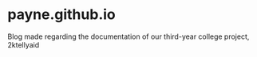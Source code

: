 # payne.github.io
Blog made regarding the documentation of our third-year college project, 2ktellyaid
